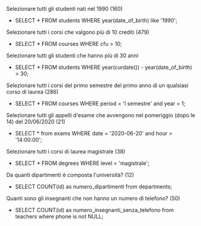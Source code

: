 Selezionare tutti gli studenti nati nel 1990 (160)
- SELECT * FROM students WHERE year(date_of_birth) like '1990';

Selezionare tutti i corsi che valgono più di 10 crediti (479)
- SELECT * FROM courses WHERE cfu > 10;

Selezionare tutti gli studenti che hanno più di 30 anni
- SELECT * FROM students WHERE year(curdate()) - year(date_of_birth) > 30;

Selezionare tutti i corsi del primo semestre del primo anno di un qualsiasi corso di laurea (286)
- SELECT * FROM courses WHERE period = 'I semestre' and year = 1;

Selezionare tutti gli appelli d'esame che avvengono nel pomeriggio (dopo le 14) del 20/06/2020 (21)
- SELECT * from exams WHERE date = '2020-06-20' and hour > '14:00:00';

Selezionare tutti i corsi di laurea magistrale (38)
- SELECT * FROM degrees WHERE level = 'magistrale';

Da quanti dipartimenti è composta l'università? (12) 
- SELECT COUNT(id) as numero_dipartimenti from departments;

Quanti sono gli insegnanti che non hanno un numero di telefono? (50)
- SELECT COUNT(id) as numero_insegnanti_senza_telefono from teachers where phone is not NULL;